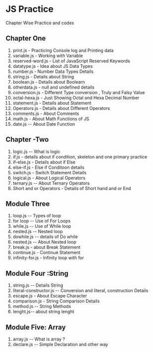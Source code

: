 # JS Practice
Chapter Wise Practice and codes
## Chapter One 
1. print.js  - Practicing Console log and Printing data
2. variable.js - Working with Variable 
3. reserved-word.js - List of JavaScript Reserved Keywords
4. datatype.js - Idea about JS Data Types
5. number.js - Number Data Types Details
6. string.js - Details about String 
7. boolean.js - Details about Boolearn
8. otherdata.js - null and undefined details 
9. conversion.js - Different Type conversion , Truly and Falsy Value
10. octal-hexa.js - Just Showing Octal and Hexa Decimal Number
11. statement.js - Details about Statement
12. Operators.js - Details about Different Operators 
13. comments.js - About Comments 
14. math.js - About Math Functions of JS 
15. date.js -- About Date Function


## Chapter -Two 

1. logic.js -- What is logic
2. if.js - details about if condition, skeleton and one primary practice
3. if-else.js - Details about if Else 
4. else-if.js - Else if Conditoon details 
5. switch.js - Switch Statement Details
6. logical.js - About Logical Operators 
7. ternary.js -- About Ternary Operators 
8. Short and or Operators - Details of Short hand and or End 

## Module Three 
1. loop.js -- Types of loop 
2. for loop -- Use of For Loops 
3. while.js -- Use of While loop
4. nested.js -- Nested loop 
5. dowhile.js -- details of Do while 
6. nested.js -- About Nested loop
7. break.js - about Break Statement
8. continue.js - Continue Statement
9. infinity-for.js - Infinity loop with for 

## Module Four :String 
1. string.js -- Details String 
2. literal-constructor.js -- Conversion and literal, construction Details 
3. escape.js - About Escape Character
4. comparison.js - String Comparison Details 
5. method.js -- String Methods 
6. lenght.js-- about string lenght

## Module Five: Array
1. array.js -- What is array ?
2. declare.js -- Simple Declaration and other way







